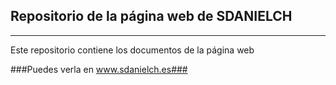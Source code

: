 ## Repositorio de la página web de SDANIELCH
---
Este repositorio contiene los documentos de la página web

###Puedes verla en www.sdanielch.es###
